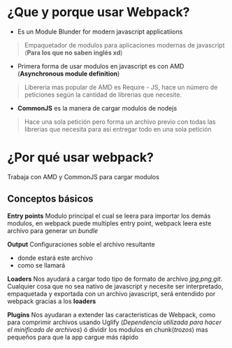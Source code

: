 # ¿Que y porque usar Webpack?
- Es un Module Blunder for modern javascript applicatiions
> Empaquetador de modulos para aplicaciones modernas de javascript (**Para los que no saben inglés xd**)

- Primera forma de usar modulos en javascript es con AMD (**Asynchronous module definition**)
> Libereria mas popular de AMD es Require - JS, hace un número de peticiones según la cantidad de librerias que necesite.

- **CommonJS** es la manera de cargar modulos de nodejs
> Hace una sola petición pero forma un archivo previo con todas las librerias que necesita para asi entregar todo en una sola petición

# ¿Por qué usar webpack?
Trabaja con AMD y CommonJS para cargar modulos

## Conceptos básicos
**Entry points** Modulo principal el cual se leera para importar los demás modulos, en webpack puede multiples entry point, webpack leera este archivo para generar un _bundle_

**Output** Configuraciones soble el archivo resultante 
- donde estará este archivo
- como se llamará

**Loaders** Nos ayudará a cargar todo tipo de formato de archivo _jpg,png,git_. Cualquier cosa que no sea nativo de javascript y necesite ser interpretado, empaquetada y exportada con un archivo javascript, será entendido por webpack gracias a los **loaders**


**Plugins** Nos ayudaran a extender las caracteristicas de Webpack, como para comprimir archivos usando Uglify (_Dependencia utilizada para hacer el minificado de archivos_) ó dividir los modulos en chunk(_trozos_) mas pequeños para que la app cargue más rápido



